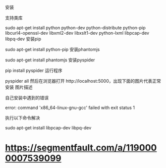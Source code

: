 安装

支持类库

sudo apt-get install python python-dev python-distribute python-pip libcurl4-openssl-dev libxml2-dev libxslt1-dev python-lxml libpcap-dev libpq-dev
安装pip

sudo apt-get install python-pip
安装phantomjs

sudo apt-get install phantomjs
安装pyspider

pip install pyspider
运行程序

pyspider all
然后在浏览器打开 http://localhost:5000，出现下面的图片代表正常安装
图片描述

自己安装中遇到的错误

error: command 'x86_64-linux-gnu-gcc' failed with exit status 1

执行以下命令解决

sudo apt-get install libpcap-dev libpq-dev

# https://segmentfault.com/a/1190000007539099